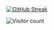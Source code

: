 [![GitHub Streak](https://streak-stats.demolab.com?user=Yaraslaut&theme=gruvbox&width=1500&hide_border=true&date_format=j%2Fn%5B%2FY%5D)](https://git.io/streak-stats)

![Visitor count](https://komarev.com/ghpvc/?username=Yaraslaut)



<!--

### [![Typing SVG](https://readme-typing-svg.herokuapp.com?font=Hack&pause=1000&color=000000&background=00FF2855&center=true&vCenter=true&multiline=true&width=500&lines=Hi+%F0%9F%91%8B%2C++I'm+Yaraslau+\n+Theoritical+physisist)](https://git.io/typing-svg)

![Jokes Card](https://readme-jokes.vercel.app/api)

### Hi 👋,  I'm Yaraslau
**Yaraslaut/Yaraslaut** is a ✨ _special_ ✨ repository because its `README.md` (this file) appears on your GitHub profile.

Here are some ideas to get you started:

- 🔭 I’m currently working on ...
- 🌱 I’m currently learning ...
- 👯 I’m looking to collaborate on ...
- 🤔 I’m looking for help with ...
- 💬 Ask me about ...
- 📫 How to reach me: ...
- 😄 Pronouns: ...
- ⚡ Fun fact: ...
-->
